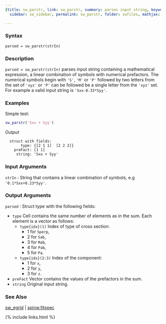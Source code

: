 ```yaml
---
{title: sw_parstr, link: sw_parstr, summary: parses input string, keywords: sample,
  sidebar: sw_sidebar, permalink: sw_parstr, folder: swfiles, mathjax: true}

---
```

 
### Syntax
 
`parsed = sw_parstr(strIn)`
 
### Description
 
`parsed = sw_parstr(strIn)` parses input string containing a mathematical
expression, a linear combination of symbols with numerical prefactors.
The numerical symbols begin with `'S'`, `'M'` or `'P'` followed by two
letters from the set of `'xyz'` or `'P'` can be followed be a single
letter from the `'xyz'` set. For example a valid input string is
`'Sxx-0.33*Syy'`.
 
### Examples
 
Simple test:
```matlab
sw_parstr('Sxx + Syy')
```
*Output*
```
  struct with fields:
       type: {[2 1 1]  [2 2 2]}
    preFact: [1 1]
     string: 'Sxx + Syy'
```
 
 
### Input Arguments
 
`strIn`
: String that contains a linear combination of symbols, e.g
  `'0.1*Sxx+0.23*Syy'`.
 
### Output Arguments
 
`parsed`
: Struct type with the following fields:
  * `type`    Cell contains the same number of elements as in the sum. Each element
              is a vector as follows:
    * `type{idx}(1)`    Index of type of cross section:
      * 1 for `Sperp`,
      * 2 for `Sab`,
      * 3 for `Mab`,
      * 4 for `Pab`,
      * 5 for  `Pa`.
    * `type{idx}(2:3)`  Index of the component:
      * 1 for `x`,
      * 2 for `y`,
      * 3 for `z`.
  * `preFact` Vector contains the values of the prefactors in the sum.
  * `string`  Original input string.
 
### See Also
 
[sw_egrid](sw_egrid) \| [spinw.fitspec](spinw_fitspec)

{% include links.html %}
